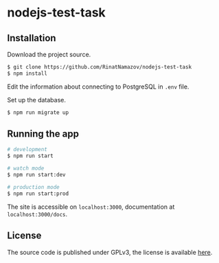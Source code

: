 # nodejs-test-task

## Installation

Download the project source.
```bash
$ git clone https://github.com/RinatNamazov/nodejs-test-task
$ npm install
```
Edit the information about connecting to PostgreSQL in `.env` file.

Set up the database.
```bash
$ npm run migrate up
```

## Running the app

```bash
# development
$ npm run start

# watch mode
$ npm run start:dev

# production mode
$ npm run start:prod
```

The site is accessible on `localhost:3000`, documentation at `localhost:3000/docs`.

## License

The source code is published under GPLv3, the license is available [here](LICENSE).
